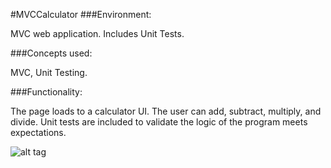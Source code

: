 #MVCCalculator
###Environment:

MVC web application. Includes Unit Tests.

###Concepts used:

MVC, Unit Testing.

###Functionality:

The page loads to a calculator UI. The user can add, subtract, multiply, and divide. Unit tests are included to validate the logic of the program meets expectations.


![alt tag](https://raw.github.com/andrewjhinger/MVCCalculator/master/Capture.JPG)
